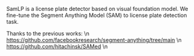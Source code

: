 SamLP is a license plate detector based on visual foundation model. We fine-tune the Segment Anything Model (SAM) to license plate detection task.

Thanks to the previous works: \n
<https://github.com/facebookresearch/segment-anything/tree/main> \n
<https://github.com/hitachinsk/SAMed> \n
